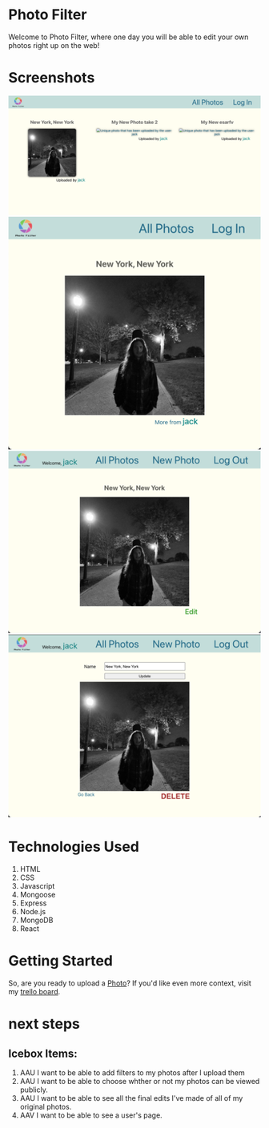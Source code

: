 # Photo Filter

Welcome to Photo Filter, where one day you will be able to edit your own photos right up on the web!

# Screenshots

![the first screenshot](./public/screenshot-1.png)
![the first screenshot](./public/screenshot-2.png)
![the first screenshot](./public/screenshot-3.png)
![the first screenshot](./public/screenshot-4.png)

# Technologies Used

1. HTML
2. CSS
3. Javascript
4. Mongoose
5. Express
6. Node.js
7. MongoDB
8. React

# Getting Started

So, are you ready to upload a [Photo](https://photos-filtered.herokuapp.com/)?
If you'd like even more context, visit my [trello board](https://trello.com/b/qlb0VjWO/photo-filter).

# next steps

## Icebox Items:
1. AAU I want to be able to add filters to my photos after I upload them
2. AAU I want to be able to choose whther or not my photos can be viewed publicly.
3. AAU I want to be able to see all the final edits I've made of all of my original photos.
4. AAV I want to be able to see a user's page.